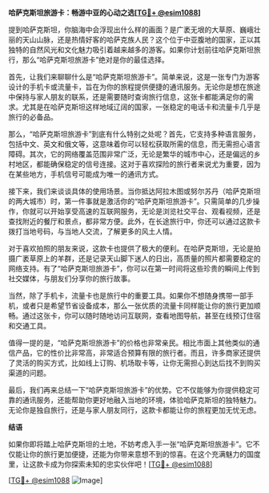 **哈萨克斯坦旅游卡：畅游中亚的心动之选[[TG💪+ @esim1088](https://t.me/s/esim1088)]**

提到哈萨克斯坦，你脑海中会浮现出什么样的画面？是广袤无垠的大草原、巍峨壮丽的天山山脉，还是热情好客的哈萨克族人民？这个位于中亚腹地的国家，正以其独特的自然风光和文化魅力吸引着越来越多的游客。如果你计划前往哈萨克斯坦旅行，那么“哈萨克斯坦旅游卡”绝对是你的最佳选择。

首先，让我们来聊聊什么是“哈萨克斯坦旅游卡”。简单来说，这是一张专门为游客设计的手机卡或流量卡，旨在为你的旅程提供便捷的通讯服务。无论你是想在旅途中保持与家人朋友的联系，还是需要随时查询旅行信息，这张卡都能满足你的需求。尤其是在哈萨克斯坦这样地域辽阔的国家，一张稳定的电话卡和流量卡几乎是旅行的必备品。

那么，“哈萨克斯坦旅游卡”到底有什么特别之处呢？首先，它支持多种语言服务，包括中文、英文和俄文等，这意味着你可以轻松获取所需的信息，而无需担心语言障碍。其次，它的网络覆盖范围非常广泛，无论是繁华的城市中心，还是偏远的乡村地区，都能确保稳定的信号连接。这对于喜欢探险的旅行者来说尤为重要，因为在某些地方，手机信号可能成为唯一的通讯方式。

接下来，我们来谈谈具体的使用场景。当你抵达阿拉木图或努尔苏丹（哈萨克斯坦的两大城市）时，第一件事就是激活你的“哈萨克斯坦旅游卡”。只需简单的几步操作，你就可以开始享受高速的互联网服务，无论是浏览社交平台、观看视频，还是查找附近的餐厅和景点，都非常方便。此外，在长途旅行中，你还可以通过这款卡拨打当地号码，与当地人交流，了解更多的风土人情。

对于喜欢拍照的朋友来说，这款卡也提供了极大的便利。在哈萨克斯坦，无论是拍摄广袤草原上的羊群，还是记录天山脚下迷人的日出，高质量的照片都需要稳定的网络支持。有了“哈萨克斯坦旅游卡”，你可以在第一时间将这些珍贵的瞬间上传到社交媒体，与朋友们分享你的旅行故事。

当然，除了手机卡，流量卡也是旅行中的重要工具。如果你不想随身携带一部手机，或者只是希望节省设备成本，那么一张优质的流量卡同样能让你的旅行更加顺畅。通过这张卡，你可以随时随地访问互联网，查看地图导航，甚至在线预订住宿和交通工具。

值得一提的是，“哈萨克斯坦旅游卡”的价格也非常亲民。相比市面上其他类似的通信产品，它的性价比非常高，非常适合预算有限的旅行者。而且，许多商家还提供了灵活的购买方式，比如线上订购、机场取卡等，让你无需担心到达后找不到购买渠道的问题。

最后，我们再来总结一下“哈萨克斯坦旅游卡”的优势。它不仅能够为你提供稳定可靠的通讯服务，还能帮助你更好地融入当地的环境，体验哈萨克斯坦的独特魅力。无论你是独自旅行，还是与家人朋友同行，这款卡都能让你的旅程更加无忧无虑。

**结语**

如果你即将踏上哈萨克斯坦的土地，不妨考虑入手一张“哈萨克斯坦旅游卡”。它不仅能让你的旅行更加便捷，还能为你带来意想不到的惊喜。在这个充满魅力的国度里，让这款卡成为你探索未知的忠实伙伴吧！[[TG💪+ @esim1088](https://t.me/s/esim1088)]

[[TG💪+ @esim1088](https://t.me/s/esim1088) ![Image](https://i.postimg.cc/4NQfJmqS/Snipaste-2025-05-13-00-14-12.png)]